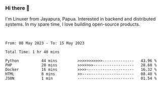 ### Hi there 👋

I'm Linuxer from Jayapura, Papua. Interested in backend and distributed systems. In my spare time, I love building open-source products.

<br>

 
 <!--START_SECTION:waka-->

```text
From: 08 May 2023 - To: 15 May 2023

Total Time: 1 hr 40 mins

Python          44 mins         >>>>>>>>>>>--------------   43.96 %
PHP             28 mins         >>>>>>>------------------   28.60 %
Docker          16 mins         >>>>---------------------   16.32 %
HTML            8 mins          >>-----------------------   08.48 %
JSON            1 min           -------------------------   01.54 %
```

<!--END_SECTION:waka-->
